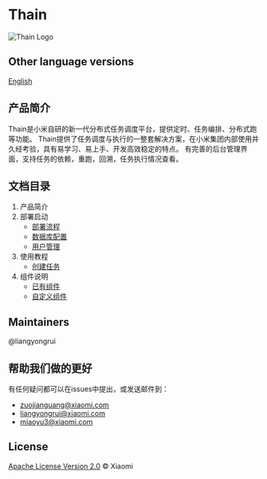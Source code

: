 <!--
 Copyright (c) 2019, Xiaomi, Inc.  All rights reserved.
 This source code is licensed under the Apache License Version 2.0, which
 can be found in the LICENSE file in the root directory of this source tree.
-->
# Thain

![Thain Logo](https://raw.githubusercontent.com/XiaoMi/Thain/master/docs/images/logo.png)

## Other language versions

[English](./readme.md)

## 产品简介

Thain是小米自研的新一代分布式任务调度平台，提供定时、任务编排、分布式跑等功能。
Thain提供了任务调度与执行的一整套解决方案，在小米集团内部使用并久经考验，具有易学习、易上手、开发高效稳定的特点。
有完善的后台管理界面，支持任务的依赖，重跑，回溯，任务执行情况查看。

## 文档目录

1. 产品简介
1. 部署启动
    - [部署流程](./docs/zh/1.部署启动/1.部署流程.md)
    - [数据库配置](./docs/zh/1.部署启动/2.数据库配置.md)
    - [用户管理](./docs/zh/1.部署启动/3.用户管理.md)
1. 使用教程
    - [创建任务](./docs/zh/2.使用教程/创建任务.md)
1. 组件说明
    - [已有组件](./docs/zh/3.组件说明/1.已有组件.md)
    - [自定义组件](./docs/zh/3.组件说明/2.自定义组件.md)

## Maintainers

@liangyongrui

## 帮助我们做的更好

有任何疑问都可以在issues中提出，或发送邮件到：
    
- zuojianguang@xiaomi.com
- liangyongrui@xiaomi.com
- miaoyu3@xiaomi.com

## License

[Apache License Version 2.0](LICENSE) © Xiaomi